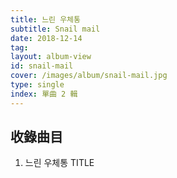 ```yaml
---
title: 느린 우체통
subtitle: Snail mail
date: 2018-12-14
tag:
layout: album-view
id: snail-mail
cover: /images/album/snail-mail.jpg
type: single
index: 單曲 2 輯
---
```


## 收錄曲目

1. 느린 우체통 <span class="badge">TITLE</span>
